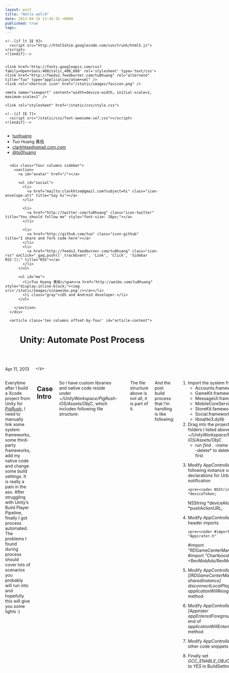 ```yaml
---
layout: post
title: "Hello wolrd"
date: 2013-04-16 13:45:32 +0000
published: true
tags:
---
```


<!doctype html>
<!--[if lt IE 7 ]><html class="ie ie6" lang="en"> <![endif]-->
<!--[if IE 7 ]><html class="ie ie7" lang="en"> <![endif]-->
<!--[if IE 8 ]><html class="ie ie8" lang="en"> <![endif]-->
<!--[if (gte IE 9)|!(IE)]><!--> 	
<html lang="en"> 
<!--<![endif]-->
  <head>
    <meta charset="utf-8" />
	<meta http-equiv="Content-Type" content="text/html; charset=UTF-8" >
    <meta http-equiv="X-UA-Compatible" content="IE=edge,chrome=1" />	<!-- Force Latest IE rendering engine -->
    <title>Unity: Automate Post Process</title>

    <!--[if lt IE 9]>
      <script src="http://html5shim.googlecode.com/svn/trunk/html5.js"></script>
    <![endif]-->


    <link href='http://fonts.googleapis.com/css?family=Open+Sans:400italic,400,600' rel='stylesheet' type='text/css'>
    <link href="http://feeds2.feedburner.com/tu0huang" rel="alternate" title="Tuo" type="application/atom+xml" /> 
    <link rel="shortcut icon" href="/static/images/favicon.png" />

    <meta name="viewport" content="width=device-width, initial-scale=1, maximum-scale=1" /> 

    <link rel="stylesheet" href="/static/css/style.css">

    <!--[if IE 7]>
      <script src="/static/css/font-awesome-ie7.css"></script>
    <![endif]-->
  </head>
  <body>
    <div class="container">	
      <div id='mobile' class='two columns hidden'>
        <ul>
          <li><a href='/'>tuohuang</a></li>
          <li><span class="gray">Tuo Huang 黄拓</span></li>
          <li><a href="mailto:clarkhtse@gmail.com.com">clarkhtse@gmail.com.com</a></li>
          <li><a href="http://twitter.com/tu0huang">@tu0huang</a></li>
        </ul>
      </div>

      <div class="four columns sidebar">
        <section>
          <a id="avatar" href="/"></a>

          <ul id="social">
            <li>
              <a href="mailto:clarkhtse@gmail.com?subject=hi" class="icon-envelope-alt" title="Say hi"></a>
            </li>

            <li>
              <a href="http://twitter.com/tu0huang" class="icon-twitter" title="You should follow me" style="font-size: 28px;"></a>
            </li>

            <li>
              <a href="http://github.com/tuo" class="icon-github"  title="I share and fork code here"></a>
            </li>
            <li>
              <a href="http://feeds2.feedburner.com/tu0huang" class="icon-rss" onClick="_gaq.push(['_trackEvent', 'Link', 'Click', 'Sidebar RSS']);" title="RSS"></a>
            </li>
          </ul>

          <ul id="me">
            <li>Tuo Huang 黄拓</span><a href="http://weibo.com/tu0huang" style="display:inline-block;"><img src='/static/images/sinaweibo.png'/></a></li>
            <li class="gray">iOS and Android developer.</li>
          </ul>

        </section>
      </div>

      <article class='ten columns offset-by-four' id="article-content">
  <header class="ten columns" id="article-header">
    <h1>Unity: Automate Post Process</h1>
  </header>

  <div class='ten columns gray' id="date-header">
    <p>
      Apr 11, 2013
  
    </p>

  </div>

  <div class="ten columns" id="article-content">
    <p>Everytime after I build a Xcode project from Unity for <a href="http://reigngames.com/pigrush/">PigRush</a>, I need to manually link some system frameworks, some third-party frameworks, add my native code and change some build settings. It is really a pain in the ass. After struggling with Unity&rsquo;s Build Player Pipeline, finally I got process automated. The problems I found during process should cover lots of scenarios you probably will run into and hopefully this will give you some lights :)</p>

<h2 id="case-intro">Case Intro</h2>
<p>So I have custom libraries and native code reside under <em>~/UnityWorkspace/PigRush-iOS/Assets/ObjC</em>, which includes following file structure:</p>

<pre><code>├── Chartboost
│   ├── CBAnalytics.h
│   ├── CBAnalytics.h.meta
│   ├── Chartboost.h
│   ├── Chartboost.h.meta
│   ├── libChartboost.a
│   └── libChartboost.a.meta
├── Chartboost.meta
├── FlurryAnalytics
│   ├── FlurryAnalytics.h
│   ├── FlurryAnalytics.h.meta
│   ├── libFlurryAnalytics.a
│   └── libFlurryAnalytics.a.meta
├── FlurryAnalytics.meta
├── RevMobAds.framework
│   ├── Headers -&gt; Versions/Current/Headers
│   ├── Resources -&gt; Versions/Current/Resources
│   ├── RevMobAds -&gt; Versions/Current/RevMobAds
│   ├── Versions
├── PigRushNavtiveCode
│   ├── Appirater.h
│   ├── Appirater.h.meta
│   ├── Appirater.m
│   ├── Appirater.m.meta
│   ├── EmailComposer.h
│   ├── EmailComposer.h.meta
│   ├── EmailComposer.m
│   ├── EmailComposer.m.meta
│   ├── …blablabla
│   ├── UnityNativeManager.h
│   ├── UnityNativeManager.h.meta
│   ├── UnityNativeManager.mm
│   └── UnityNativeManager.mm.meta
</code></pre>

<p>The file structure above is not all, it is part of it.</p>

<p>And the post build process that I&rsquo;m handling is like following:</p>

<ol>
  <li>Import the system frameworks
    <ul>
      <li>Accounts.framework (<em>optional</em>) </li>
      <li>GameKit.framework (<em>optional</em>)</li>
      <li>MessageUI.framework</li>
      <li>MobileCoreServices.framework</li>
      <li>StoreKit.famework</li>
      <li>Social.framework (<em>optional</em>)</li>
      <li>libsqlite3.dylib</li>
    </ul>
  </li>
  <li>Drag into the project all files and folders I listed above from <em>~/UnityWorkspace/PigRush-iOS/Assets/ObjC</em>
    <ul>
      <li>run <em>find . -name &lsquo;</em>.meta&rsquo; -type f -delete* to delete .meta files first</li>
    </ul>
  </li>
  <li>
    <p>Modify <em>AppController.h</em> to add following instance variable declarations for UrbanArship push notification</p>

    <pre><code> NSString *deviceToken;
 NSString *deviceAlias;
 NSString *pushActionURL;    
</code></pre>
  </li>
  <li>
    <p>Modify <em>AppController.mm</em> to add header imports</p>

    <pre><code> #import "Appirater.h"
 #import "RDGameCenterManager.h"
 #import "Chartboost.h"
 #import &lt;RevMobAds/RevMobAds.h&gt;
</code></pre>
  </li>
  <li>
    <p>Modify <em>AppController.mm</em> to add <em>[[RDGameCenterManager sharedInstance] disconnectLocalPlayer];</em> to end of <em>applicationWillResignActive</em> method </p>
  </li>
  <li>
    <p>Modify <em>AppController.mm</em> to add <em>[Appirater appEnteredForeground:YES];</em> to end of <em>applicationWillEnterForeground</em> method </p>
  </li>
  <li>
    <p>Modify <em>AppController.mm</em>  to add other code snippets </p>
  </li>
  <li>Finally set <em>GCC_ENABLE_OBJC_EXCEPTIONS</em> to <em>YES</em> in BuildSettings</li>
</ol>

<p>Imagine everytime, you build from Unity and you have to do those steps, it is very paninful process.</p>

<h2 id="solution">Solution</h2>

<p>Note: You can find complete code in my github repo: <a href="https://github.com/tuo/UnityAutomatePostProcess">UnityAutomatePostProcess</a>.</p>

<p>As Unity <a href="http://docs.unity3d.com/Documentation/ScriptReference/PostProcessBuildAttribute.html">PostProcessBuildAttribute</a> reference says, </p>

<blockquote>
  <p>Add this attribute to a method to get a notification just after building the player.</p>
</blockquote>

<p>&ndash; which means that we can use this meta tag to register with Unity engine to kick off post build process.Also notice:</p>

<blockquote>
  <p>This is an editor class. To use it you have to place your script in Assets/Editor inside your project folder. </p>
</blockquote>

<p>Pretty straightforward. </p>

<p>Given that we&rsquo;re gonna play around xcode project file, it looks like using python is good option(as it is built-in supported on Mac). So what this callback script is just simply calling our <em>post_process.py</em>. We create a file <em>CustomPostprocessScript.cs</em> under <em>~/UnityWorkspace/PigRush-iOS/Assets/Editor</em>:</p>

<div class="highlight"><pre><code class="csharp">    <span class="cp">#if UNITY_IPHONE</span>
<span class="k">using</span> <span class="nn">UnityEngine</span><span class="p">;</span>
<span class="k">using</span> <span class="nn">UnityEditor</span><span class="p">;</span>
<span class="k">using</span> <span class="nn">UnityEditor.Callbacks</span><span class="p">;</span>
<span class="k">using</span> <span class="nn">System</span><span class="p">;</span>
<span class="k">using</span> <span class="nn">System.Diagnostics</span><span class="p">;</span>

<span class="k">public</span> <span class="k">class</span> <span class="nc">CustomPostprocessScript</span> <span class="p">:</span> <span class="n">MonoBehaviour</span>
<span class="p">{</span>
<span class="na">	[PostProcessBuild]</span>
	<span class="k">public</span> <span class="k">static</span> <span class="k">void</span> <span class="nf">OnPostprocessBuild</span><span class="p">(</span><span class="n">BuildTarget</span> <span class="n">target</span><span class="p">,</span> <span class="kt">string</span> <span class="n">pathToBuildProject</span><span class="p">)</span>
	<span class="p">{</span>        
		<span class="n">UnityEngine</span><span class="p">.</span><span class="n">Debug</span><span class="p">.</span><span class="n">Log</span><span class="p">(</span><span class="s">&quot;----Custome Script---Executing post process build phase.&quot;</span><span class="p">);</span> 		
		<span class="kt">string</span> <span class="n">objCPath</span> <span class="p">=</span> <span class="n">Application</span><span class="p">.</span><span class="n">dataPath</span> <span class="p">+</span> <span class="s">&quot;/ObjC&quot;</span><span class="p">;</span>
		<span class="n">Process</span> <span class="n">myCustomProcess</span> <span class="p">=</span> <span class="k">new</span> <span class="n">Process</span><span class="p">();</span>		
		<span class="n">myCustomProcess</span><span class="p">.</span><span class="n">StartInfo</span><span class="p">.</span><span class="n">FileName</span> <span class="p">=</span> <span class="s">&quot;python&quot;</span><span class="p">;</span>
        <span class="n">myCustomProcess</span><span class="p">.</span><span class="n">StartInfo</span><span class="p">.</span><span class="n">Arguments</span> <span class="p">=</span> <span class="kt">string</span><span class="p">.</span><span class="n">Format</span><span class="p">(</span><span class="s">&quot;Assets/Editor/post_process.py \&quot;{0}\&quot; \&quot;{1}\&quot;&quot;</span><span class="p">,</span> <span class="n">pathToBuildProject</span><span class="p">,</span> <span class="n">objCPath</span><span class="p">);</span>
        <span class="n">myCustomProcess</span><span class="p">.</span><span class="n">StartInfo</span><span class="p">.</span><span class="n">UseShellExecute</span> <span class="p">=</span> <span class="k">false</span><span class="p">;</span>
        <span class="n">myCustomProcess</span><span class="p">.</span><span class="n">StartInfo</span><span class="p">.</span><span class="n">RedirectStandardOutput</span> <span class="p">=</span> <span class="k">false</span><span class="p">;</span>
		<span class="n">myCustomProcess</span><span class="p">.</span><span class="n">Start</span><span class="p">();</span> 
		<span class="n">myCustomProcess</span><span class="p">.</span><span class="n">WaitForExit</span><span class="p">();</span>
		<span class="n">UnityEngine</span><span class="p">.</span><span class="n">Debug</span><span class="p">.</span><span class="n">Log</span><span class="p">(</span><span class="s">&quot;----Custome Script--- Finished executing post process build phase.&quot;</span><span class="p">);</span>  		
       
	<span class="p">}</span>
<span class="p">}</span>
    <span class="cp">#endif</span>
</code></pre></div>

<p>Here the <em>pathToBuildProject</em> is like <em>~/UnityWorkspace/XCode/PigRush-XCode</em> and <em>objCPath</em> is the path referring to the folder that our custom libraries and native code reside in(<em>~/UnityWorkspace/PigRush-iOS/Assets/ObjC</em>).</p>

<p>Then we dive into our magic <em>post_process.py</em> script.</p>

<div class="highlight"><pre><code class="python"><span class="kn">import</span> <span class="nn">os</span>
<span class="kn">from</span> <span class="nn">sys</span> <span class="kn">import</span> <span class="n">argv</span>
<span class="kn">from</span> <span class="nn">mod_pbxproj</span> <span class="kn">import</span> <span class="n">XcodeProject</span>
<span class="kn">import</span> <span class="nn">appcontroller</span>
<span class="n">path</span> <span class="o">=</span> <span class="n">argv</span><span class="p">[</span><span class="mi">1</span><span class="p">]</span>
<span class="n">fileToAddPath</span> <span class="o">=</span> <span class="n">argv</span><span class="p">[</span><span class="mi">2</span><span class="p">]</span>
    <span class="c">#path: /Users/tuo/UnityWorkspace/XCode/PigRush-XCode-Test1    </span>
<span class="k">print</span><span class="p">(</span><span class="s">&#39;post_process.py xcode build path --&gt; &#39;</span> <span class="o">+</span> <span class="n">path</span><span class="p">)</span>
<span class="k">print</span><span class="p">(</span><span class="s">&#39;post_process.py third party files path --&gt; &#39;</span> <span class="o">+</span> <span class="n">fileToAddPath</span><span class="p">)</span>    
    <span class="c">#Before execute this, you better add a check to see whether your change already exist or not, as if user</span>
    <span class="n">select</span> <span class="o">*</span><span class="n">Append</span><span class="o">*</span> <span class="n">rather</span> <span class="n">than</span> <span class="o">*</span><span class="n">Replace</span><span class="o">*</span> <span class="ow">in</span> <span class="n">Unity</span> <span class="n">when</span> <span class="n">build</span><span class="p">,</span> <span class="n">this</span> <span class="n">will</span> <span class="n">save</span> <span class="n">you</span> <span class="n">time</span> <span class="ow">and</span> <span class="n">avoid</span> <span class="n">duplicates</span><span class="o">.</span> 
    
<span class="k">print</span><span class="p">(</span><span class="s">&#39;Step 1: add system libraries &#39;</span><span class="p">)</span>
    <span class="c">#if framework is optional, add `weak=True`</span>
<span class="n">project</span> <span class="o">=</span> <span class="n">XcodeProject</span><span class="o">.</span><span class="n">Load</span><span class="p">(</span><span class="n">path</span> <span class="o">+</span><span class="s">&#39;/Unity-iPhone.xcodeproj/project.pbxproj&#39;</span><span class="p">)</span>
<span class="n">project</span><span class="o">.</span><span class="n">add_file</span><span class="p">(</span><span class="s">&#39;System/Library/Frameworks/CoreTelephony.framework&#39;</span><span class="p">,</span> <span class="n">tree</span><span class="o">=</span><span class="s">&#39;SDKROOT&#39;</span><span class="p">)</span>
<span class="n">project</span><span class="o">.</span><span class="n">add_file</span><span class="p">(</span><span class="s">&#39;System/Library/Frameworks/MobileCoreServices.framework&#39;</span><span class="p">,</span> <span class="n">tree</span><span class="o">=</span><span class="s">&#39;SDKROOT&#39;</span><span class="p">)</span>
<span class="n">project</span><span class="o">.</span><span class="n">add_file</span><span class="p">(</span><span class="s">&#39;System/Library/Frameworks/StoreKit.framework&#39;</span><span class="p">,</span> <span class="n">tree</span><span class="o">=</span><span class="s">&#39;SDKROOT&#39;</span><span class="p">)</span>
<span class="n">project</span><span class="o">.</span><span class="n">add_file</span><span class="p">(</span><span class="s">&#39;System/Library/Frameworks/Social.framework&#39;</span><span class="p">,</span> <span class="n">tree</span><span class="o">=</span><span class="s">&#39;SDKROOT&#39;</span><span class="p">,</span> <span class="n">weak</span><span class="o">=</span><span class="bp">True</span><span class="p">)</span>
<span class="n">project</span><span class="o">.</span><span class="n">add_file</span><span class="p">(</span><span class="s">&#39;usr/lib/libsqlite3.dylib&#39;</span><span class="p">,</span> <span class="n">tree</span><span class="o">=</span><span class="s">&#39;SDKROOT&#39;</span><span class="p">)</span>

<span class="k">print</span><span class="p">(</span><span class="s">&#39;Step 2: add custom libraries and native code to xcode, exclude any .meta file&#39;</span><span class="p">)</span>
<span class="n">files_in_dir</span> <span class="o">=</span> <span class="n">os</span><span class="o">.</span><span class="n">listdir</span><span class="p">(</span><span class="n">fileToAddPath</span><span class="p">)</span>
<span class="k">for</span> <span class="n">f</span> <span class="ow">in</span> <span class="n">files_in_dir</span><span class="p">:</span>    
    <span class="k">if</span> <span class="ow">not</span> <span class="n">f</span><span class="o">.</span><span class="n">startswith</span><span class="p">(</span><span class="s">&#39;.&#39;</span><span class="p">):</span> <span class="c">#exclude .DS_STORE on mac</span>
    <span class="k">print</span> <span class="n">f</span>        
    <span class="n">pathname</span> <span class="o">=</span> <span class="n">os</span><span class="o">.</span><span class="n">path</span><span class="o">.</span><span class="n">join</span><span class="p">(</span><span class="n">fileToAddPath</span><span class="p">,</span> <span class="n">f</span><span class="p">)</span>
    <span class="n">fileName</span><span class="p">,</span> <span class="n">fileExtension</span> <span class="o">=</span> <span class="n">os</span><span class="o">.</span><span class="n">path</span><span class="o">.</span><span class="n">splitext</span><span class="p">(</span><span class="n">pathname</span><span class="p">)</span>
    <span class="k">if</span> <span class="ow">not</span> <span class="n">fileExtension</span> <span class="o">==</span> <span class="s">&#39;.meta&#39;</span><span class="p">:</span> <span class="c">#skip .meta file</span>
        <span class="k">if</span> <span class="n">os</span><span class="o">.</span><span class="n">path</span><span class="o">.</span><span class="n">isfile</span><span class="p">(</span><span class="n">pathname</span><span class="p">):</span>
            <span class="k">print</span> <span class="s">&quot;is file : &quot;</span> <span class="o">+</span> <span class="n">pathname</span>
            <span class="n">project</span><span class="o">.</span><span class="n">add_file</span><span class="p">(</span><span class="n">pathname</span><span class="p">)</span>
        <span class="k">if</span> <span class="n">os</span><span class="o">.</span><span class="n">path</span><span class="o">.</span><span class="n">isdir</span><span class="p">(</span><span class="n">pathname</span><span class="p">):</span>
            <span class="k">print</span> <span class="s">&quot;is dir : &quot;</span> <span class="o">+</span> <span class="n">pathname</span>
            <span class="n">project</span><span class="o">.</span><span class="n">add_folder</span><span class="p">(</span><span class="n">pathname</span><span class="p">,</span> <span class="n">excludes</span><span class="o">=</span><span class="p">[</span><span class="s">&quot;^.*\.meta$&quot;</span><span class="p">])</span>

<span class="k">print</span><span class="p">(</span><span class="s">&#39;Step 3: modify the AppController&#39;</span><span class="p">)</span>
<span class="n">appcontroller</span><span class="o">.</span><span class="n">touch_implementation</span><span class="p">(</span><span class="n">path</span> <span class="o">+</span> <span class="s">&#39;/Classes/AppController.mm&#39;</span><span class="p">)</span>
<span class="n">appcontroller</span><span class="o">.</span><span class="n">touch_header</span><span class="p">(</span><span class="n">path</span> <span class="o">+</span> <span class="s">&#39;/Classes/AppController.h&#39;</span><span class="p">)</span>

<span class="k">print</span><span class="p">(</span><span class="s">&#39;Step 4: change build setting&#39;</span><span class="p">)</span>
<span class="n">project</span><span class="o">.</span><span class="n">add_other_buildsetting</span><span class="p">(</span><span class="s">&#39;GCC_ENABLE_OBJC_EXCEPTIONS&#39;</span><span class="p">,</span> <span class="s">&#39;YES&#39;</span><span class="p">)</span>

<span class="k">print</span><span class="p">(</span><span class="s">&#39;Step 5: save our change to xcode project file&#39;</span><span class="p">)</span>
<span class="k">if</span> <span class="n">project</span><span class="o">.</span><span class="n">modified</span><span class="p">:</span>
    <span class="n">project</span><span class="o">.</span><span class="n">backup</span><span class="p">()</span>
    <span class="n">project</span><span class="o">.</span><span class="n">saveFormat3_2</span><span class="p">()</span>
</code></pre></div>

<p>Code is pretty self-explanatory.</p>

<p>Because that we need to mess around with xcode project file, we better use some existing script to do it. And there is one I found which is pretty good: <a href="https://bitbucket.org/icalderon/mod-pbxproj">Mod PBXProj</a> (The script I refere here doesn&rsquo;t support change build setings and has some problem with escape library search path, you can download good one from my github). </p>

<p>The most complicted code would be in the Step 3, which we modified our AppController. This is place you probably do:</p>

<ul>
  <li>add instance variables delcarations in AppController.h</li>
  <li>add code snippet to begin of specfic method in AppController.mm</li>
  <li>add code snippet to end of specfic method in AppController.mm</li>
  <li>add methods to end of AppController.mm</li>
</ul>

<p>Because you probably need modify that file constantly, it would be great there is flexible and easy way to do it.</p>

<p>Let&rsquo;s look at part of <em>appcontroller.py</em>:</p>

<div class="highlight"><pre><code class="python"> 
    <span class="c">#!/usr/bin/python</span>
<span class="kn">import</span> <span class="nn">sys</span>
<span class="kn">import</span> <span class="nn">os</span>

<span class="k">def</span> <span class="nf">process_app_controller_wrapper</span><span class="p">(</span><span class="n">appcontroller_filename</span><span class="p">,</span> <span class="n">newContent</span><span class="p">,</span> <span class="n">methodSignatures</span><span class="p">,</span> <span class="n">valuesToAppend</span><span class="p">,</span> <span class="n">positionsInMethod</span><span class="p">,</span> <span class="n">contentToAppend</span><span class="o">=</span><span class="bp">None</span><span class="p">):</span>
    <span class="n">appcontroller</span> <span class="o">=</span> <span class="nb">open</span><span class="p">(</span><span class="n">appcontroller_filename</span><span class="p">,</span> <span class="s">&#39;r&#39;</span><span class="p">)</span>
    <span class="n">lines</span> <span class="o">=</span> <span class="n">appcontroller</span><span class="o">.</span><span class="n">readlines</span><span class="p">()</span>
    <span class="n">appcontroller</span><span class="o">.</span><span class="n">close</span><span class="p">()</span>
    <span class="n">found</span> <span class="o">=</span> <span class="bp">False</span>    
    <span class="n">foundIndex</span> <span class="o">=</span> <span class="o">-</span><span class="mi">1</span>
    <span class="k">for</span> <span class="n">line</span> <span class="ow">in</span> <span class="n">lines</span><span class="p">:</span>         
        <span class="k">print</span> <span class="n">line</span>
        <span class="n">newContent</span> <span class="o">+=</span> <span class="n">line</span>
        <span class="k">for</span> <span class="n">idx</span><span class="p">,</span> <span class="n">val</span> <span class="ow">in</span> <span class="nb">enumerate</span><span class="p">(</span><span class="n">methodSignatures</span><span class="p">):</span>
            <span class="k">print</span> <span class="n">idx</span><span class="p">,</span> <span class="n">val</span>
            <span class="k">if</span> <span class="p">(</span><span class="n">line</span><span class="o">.</span><span class="n">strip</span><span class="p">()</span> <span class="o">==</span> <span class="n">val</span><span class="p">):</span>
                <span class="k">print</span> <span class="s">&quot;founded match method: &quot;</span> <span class="o">+</span> <span class="n">val</span>
                <span class="n">foundIndex</span> <span class="o">=</span> <span class="n">idx</span>
                <span class="n">found</span> <span class="o">=</span> <span class="bp">True</span>
        <span class="k">if</span> <span class="n">found</span> <span class="p">:</span>
            <span class="k">if</span> <span class="n">positionsInMethod</span><span class="p">[</span><span class="n">foundIndex</span><span class="p">]</span> <span class="o">==</span> <span class="s">&#39;begin&#39;</span> <span class="ow">and</span> <span class="n">line</span><span class="o">.</span><span class="n">strip</span><span class="p">()</span> <span class="o">==</span> <span class="s">&#39;{&#39;</span><span class="p">:</span>
                <span class="k">print</span> <span class="s">&quot;add code to resign body&quot;</span>
                <span class="n">newContent</span> <span class="o">+=</span> <span class="p">(</span><span class="s">&quot;</span><span class="se">\n\t</span><span class="s">&quot;</span> <span class="o">+</span> <span class="n">valuesToAppend</span><span class="p">[</span><span class="n">foundIndex</span><span class="p">]</span> <span class="o">+</span> <span class="s">&quot;</span><span class="se">\n\n</span><span class="s">&quot;</span><span class="p">)</span>
                <span class="n">found</span> <span class="o">=</span> <span class="bp">False</span>
            <span class="k">if</span> 	<span class="n">positionsInMethod</span><span class="p">[</span><span class="n">foundIndex</span><span class="p">]</span> <span class="o">==</span> <span class="s">&#39;end&#39;</span> <span class="ow">and</span> <span class="n">line</span><span class="o">.</span><span class="n">strip</span><span class="p">()</span> <span class="o">==</span> <span class="s">&#39;}&#39;</span><span class="p">:</span>
                <span class="n">newContent</span> <span class="o">=</span> <span class="n">newContent</span><span class="p">[:</span><span class="o">-</span><span class="mi">3</span><span class="p">]</span>
                <span class="n">newContent</span> <span class="o">+=</span> <span class="p">(</span><span class="s">&quot;</span><span class="se">\n\n\t</span><span class="s">&quot;</span> <span class="o">+</span> <span class="n">valuesToAppend</span><span class="p">[</span><span class="n">foundIndex</span><span class="p">]</span> <span class="o">+</span> <span class="s">&quot;</span><span class="se">\n</span><span class="s">&quot;</span><span class="p">)</span>
                <span class="n">newContent</span> <span class="o">+=</span> <span class="s">&quot;}</span><span class="se">\n</span><span class="s">&quot;</span>
                <span class="n">foundWillResignActive</span> <span class="o">=</span> <span class="bp">False</span>
        <span class="k">if</span> <span class="n">line</span><span class="o">.</span><span class="n">strip</span><span class="p">()</span> <span class="o">==</span> <span class="s">&#39;@end&#39;</span> <span class="ow">and</span> <span class="p">(</span><span class="ow">not</span> <span class="n">contentToAppend</span> <span class="ow">is</span> <span class="bp">None</span><span class="p">):</span>
                <span class="n">newContent</span> <span class="o">=</span> <span class="n">newContent</span><span class="p">[:</span><span class="o">-</span><span class="mi">6</span><span class="p">]</span>
                <span class="n">newContent</span> <span class="o">+=</span> <span class="p">(</span><span class="s">&quot;</span><span class="se">\n\n\t</span><span class="s">&quot;</span> <span class="o">+</span> <span class="n">contentToAppend</span> <span class="o">+</span> <span class="s">&quot;</span><span class="se">\n</span><span class="s">&quot;</span><span class="p">)</span>
                <span class="n">newContent</span> <span class="o">+=</span> <span class="s">&quot;@end&quot;</span>                       
            
    <span class="k">print</span> <span class="s">&quot;-------done loop close stream and content: &quot;</span> <span class="o">+</span> <span class="n">newContent</span>                  
    <span class="n">appcontroller</span> <span class="o">=</span> <span class="nb">open</span><span class="p">(</span><span class="n">appcontroller_filename</span><span class="p">,</span> <span class="s">&#39;w&#39;</span><span class="p">)</span>    
    <span class="n">appcontroller</span><span class="o">.</span><span class="n">write</span><span class="p">(</span><span class="n">newContent</span><span class="p">)</span>
    <span class="n">appcontroller</span><span class="o">.</span><span class="n">close</span><span class="p">()</span>        

<span class="k">def</span> <span class="nf">chartboostAndRevMob</span><span class="p">():</span>
    <span class="k">return</span> <span class="s">&#39;&#39;&#39;</span>
<span class="s">    Chartboost *cb = [Chartboost sharedChartboost];</span>
<span class="s">    cb.appId = @&quot;XXXX&quot;;</span>
<span class="s">    cb.appSignature = @&quot;XXX&quot;;</span>
<span class="s">    [cb startSession];</span>
<span class="s">    [RevMobAds startSessionWithAppID:@&quot;XXXXX&quot;]; </span>
<span class="s">    &#39;&#39;&#39;</span>
<span class="k">def</span> <span class="nf">importHeaders</span><span class="p">():</span>
    <span class="k">return</span> <span class="s">&#39;&#39;&#39;</span>
<span class="s">    #import &quot;Appirater.h&quot;</span>
<span class="s">    #import &quot;RDGameCenterManager.h&quot;</span>
<span class="s">    #import &quot;Chartboost.h&quot;</span>
<span class="s">    #import &lt;RevMobAds/RevMobAds.h&gt;</span>
<span class="s">    #import &quot;FlurryAnalytics.h&quot;</span>
<span class="s">&#39;&#39;&#39;</span>

<span class="k">def</span> <span class="nf">pushActionInstanceDeclaration</span><span class="p">():</span>
    <span class="k">return</span> <span class="s">&#39;&#39;&#39;</span>
<span class="s">	NSString *deviceTokenString;</span>
<span class="s">	NSString *deviceAlias;</span>
<span class="s">	NSString *pushActionURL;    </span>
<span class="s">    &#39;&#39;&#39;</span>
<span class="k">def</span> <span class="nf">pushActionDealloc</span><span class="p">():</span>
    <span class="k">return</span> <span class="s">&#39;&#39;&#39;</span>
<span class="s">    [deviceTokenString release];</span>
<span class="s">    [deviceAlias release];</span>
<span class="s">    [pushActionURL release];</span>
<span class="s">    &#39;&#39;&#39;</span>

<span class="k">def</span> <span class="nf">extraCodeToAddInAppControllerMMFile</span><span class="p">():</span>
    <span class="k">return</span> <span class="s">&#39;&#39;&#39;</span>
<span class="s">//blablabla</span>
<span class="s">- (void)connection:(NSURLConnection *)theConnection didFailWithError:(NSError *)error {</span>
<span class="s">    [UIApplication sharedApplication].networkActivityIndicatorVisible = NO;</span>
<span class="s">    UIAlertView *someError = [[UIAlertView alloc] initWithTitle:</span>
<span class="s">                              @&quot;Network error&quot; message: @&quot;Error registering with server&quot;</span>
<span class="s">													   delegate: self</span>
<span class="s">											  cancelButtonTitle: @&quot;Ok&quot;</span>
<span class="s">											  otherButtonTitles: nil];</span>
<span class="s">    [someError show];</span>
<span class="s">    [someError release];</span>
<span class="s">    NSLog(@&quot;ERROR: NSError query result: %@&quot;, error);</span>

<span class="s">}</span>

<span class="s">- (void)alertView:(UIAlertView *)alertView clickedButtonAtIndex:(NSInteger)buttonIndex</span>
<span class="s">{</span>
<span class="s">    NSLog(@&quot;alert button index </span><span class="si">%d</span><span class="s">&quot;, buttonIndex);</span>

<span class="s">    if(buttonIndex == 1)</span>
<span class="s">    {</span>
<span class="s">        //ok action</span>
<span class="s">        NSURL *url = [NSURL URLWithString:pushActionURL];</span>
<span class="s">        [[UIApplication sharedApplication] openURL:url];</span>
<span class="s">    }</span>

<span class="s">}</span>
<span class="s">//blablabla</span>
<span class="s">&#39;&#39;&#39;</span>
    
<span class="k">def</span> <span class="nf">touch_implementation</span><span class="p">(</span><span class="n">appcontroller_filename</span><span class="p">):</span>
    <span class="c"># appcontroller = open(appcontroller_filename, &#39;w&#39;)</span>
    <span class="c"># print(&quot; process AppController.mm add imports header&quot;)</span>
    <span class="n">newContent</span> <span class="o">=</span> <span class="n">importHeaders</span><span class="p">()</span>
     
    <span class="c">#starting line of method {</span>
    <span class="n">methodSignatures</span> <span class="o">=</span> <span class="p">[]</span>
    <span class="c">#value to append near }</span>
    <span class="n">valueToAppend</span> <span class="o">=</span> <span class="p">[]</span>
	<span class="c">#position to add insert at the beginning o</span>
    <span class="n">positionsInMethod</span> <span class="o">=</span> <span class="p">[]</span>

    <span class="n">methodSignatures</span><span class="o">.</span><span class="n">append</span><span class="p">(</span><span class="s">&#39;- (void)applicationWillEnterForeground:(UIApplication *)application&#39;</span><span class="p">)</span>
    <span class="n">valueToAppend</span><span class="o">.</span><span class="n">append</span><span class="p">(</span><span class="s">&#39;[Appirater appEnteredForeground:YES];&#39;</span><span class="p">)</span>
    <span class="n">positionsInMethod</span><span class="o">.</span><span class="n">append</span><span class="p">(</span><span class="s">&quot;end&quot;</span><span class="p">)</span>

    <span class="n">methodSignatures</span><span class="o">.</span><span class="n">append</span><span class="p">(</span><span class="s">&#39;- (void) applicationDidBecomeActive:(UIApplication*)application&#39;</span><span class="p">)</span>
    <span class="n">valueToAppend</span><span class="o">.</span><span class="n">append</span><span class="p">(</span><span class="n">chartboostAndRevMob</span><span class="p">())</span>        
    <span class="n">positionsInMethod</span><span class="o">.</span><span class="n">append</span><span class="p">(</span><span class="s">&quot;end&quot;</span><span class="p">)</span>
    
    <span class="n">methodSignatures</span><span class="o">.</span><span class="n">append</span><span class="p">(</span><span class="s">&#39;- (void) dealloc&#39;</span><span class="p">)</span>
    <span class="n">valueToAppend</span><span class="o">.</span><span class="n">append</span><span class="p">(</span><span class="n">pushActionDealloc</span><span class="p">())</span>        
    <span class="n">positionsInMethod</span><span class="o">.</span><span class="n">append</span><span class="p">(</span><span class="s">&quot;begin&quot;</span><span class="p">)</span>

    <span class="n">process_app_controller_wrapper</span><span class="p">(</span><span class="n">appcontroller_filename</span><span class="p">,</span> <span class="n">newContent</span><span class="p">,</span> <span class="n">methodSignatures</span><span class="p">,</span> <span class="n">valueToAppend</span><span class="p">,</span> <span class="n">positionsInMethod</span><span class="p">,</span> <span class="n">extraCodeToAddInAppControllerMMFile</span><span class="p">())</span>    

<span class="k">def</span> <span class="nf">touch_header</span><span class="p">(</span><span class="n">appcontroller_filename</span><span class="p">):</span>
    <span class="c"># appcontroller = open(appcontroller_filename, &#39;w&#39;)</span>
    <span class="c"># print(&quot; process AppController.mm add imports header&quot;)</span>
    <span class="n">newContent</span> <span class="o">=</span> <span class="s">&#39;&#39;</span>
    <span class="c">#starting line of method {</span>
    <span class="n">methodSignatures</span> <span class="o">=</span> <span class="p">[]</span>
    <span class="c">#value to append near }</span>
    <span class="n">valueToAppend</span> <span class="o">=</span> <span class="p">[]</span>
    <span class="n">positionsInMethod</span> <span class="o">=</span> <span class="p">[]</span>

    <span class="n">methodSignatures</span><span class="o">.</span><span class="n">append</span><span class="p">(</span><span class="s">&#39;@interface AppController : NSObject&lt;UIAccelerometerDelegate, UIApplicationDelegate&gt;&#39;</span><span class="p">)</span>
    <span class="n">valueToAppend</span><span class="o">.</span><span class="n">append</span><span class="p">(</span><span class="n">pushActionInstanceDeclaration</span><span class="p">())</span>
    <span class="n">positionsInMethod</span><span class="o">.</span><span class="n">append</span><span class="p">(</span><span class="s">&quot;begin&quot;</span><span class="p">)</span>
    <span class="n">process_app_controller_wrapper</span><span class="p">(</span><span class="n">appcontroller_filename</span><span class="p">,</span> <span class="n">newContent</span><span class="p">,</span> <span class="n">methodSignatures</span><span class="p">,</span> <span class="n">valueToAppend</span><span class="p">,</span> <span class="n">positionsInMethod</span><span class="p">)</span>    
</code></pre></div>

<p>A breif explanation is given if you need to change it later.</p>

<ol>
  <li>
    <p>add code to begin/end of specfic method, you just need to copy the method signature and add to <em>methodSignatures.append(&lsquo;some method signature&rsquo;)</em></p>
  </li>
  <li>
    <p>if the code snippet is like one line you just do it like this <em>valueToAppend.append(&lsquo;[Appirater appEnteredForeground:YES];&rsquo;)</em> ; and if code snippet is pretty long, you better put it in method like <em>def pushActionInstanceDeclaration():</em> and append it like this <em>valueToAppend.append(pushActionInstanceDeclaration())</em></p>
  </li>
  <li>
    <p>to mark the position of begin/end like <em>positionsInMethod.append(&ldquo;begin/end&rdquo;)</em></p>
  </li>
  <li>
    <p>put content to append inside <em>extraCodeToAddInAppControllerMMFile</em> and pass it as fifth parameter of <em>process_app_controller_wrapper</em></p>
  </li>
</ol>

<p>There you go. You can put the code change in your <em>appcontroller.py</em> and it is pretty easy to make changes.</p>

<h2 id="fix-library-search-path">Fix Library Search Path</h2>
<p>When I build from unity and run it in xcode, I got bunch of errors. Among them , one says that</p>

<blockquote>
  <p>ld: library not found for -lChartboost</p>
</blockquote>

<blockquote>
  <p>ld: library not found for -lFlurryAnalytics</p>
</blockquote>

<p>But I double checked the chartboost and flurry analytics static lib are indeed imported and showed in Linked Libraries of build settings.After searched on Stackoverflow, I open the build setting of xcode by going to </p>

<pre><code>"Targets"-&gt; "Build Settings" -&gt; "Library Search Paths"
</code></pre>

<p>Then you will see following settings:</p>

<pre><code>"$(SRCROOT)"
"$(SRCROOT)/Libraries"
\"$(SRCROOT)/../../PigRush-iOS/Assets/ObjC/Chartboost\"
\"$(SRCROOT)/../../PigRush-iOS/Assets/ObjC/FlurryAnalytics\"
</code></pre>

<p>WTF! The paths pointing to our custom libraries are got <em>escaped</em>. 
Then I drill down the code of <em>mod_pbxproj.py</em>, and found following snippet: </p>

<div class="highlight"><pre><code class="python"><span class="k">def</span> <span class="nf">add_search_paths</span><span class="p">(</span><span class="bp">self</span><span class="p">,</span> <span class="n">path</span><span class="p">,</span> <span class="n">base</span><span class="p">,</span> <span class="n">key</span><span class="p">,</span> <span class="n">recursive</span><span class="o">=</span><span class="bp">True</span><span class="p">,</span> <span class="n">escape</span><span class="o">=</span><span class="bp">True</span><span class="p">):</span>
	<span class="n">modified</span> <span class="o">=</span> <span class="bp">False</span>
    <span class="c">#blabla</span>
	<span class="k">if</span> <span class="n">escape</span> <span class="p">:</span>
		<span class="k">if</span> <span class="bp">self</span><span class="p">[</span><span class="n">base</span><span class="p">][</span><span class="n">key</span><span class="p">]</span><span class="o">.</span><span class="n">add</span><span class="p">(</span><span class="s">&#39;</span><span class="se">\\</span><span class="s">&quot;</span><span class="si">%s</span><span class="se">\\</span><span class="s">&quot;&#39;</span> <span class="o">%</span> <span class="n">path</span><span class="p">):</span><span class="c">#&#39;\\&quot;%s\\&quot;&#39; % path</span>
			<span class="n">modified</span> <span class="o">=</span> <span class="bp">True</span>
	<span class="k">else</span><span class="p">:</span>
		<span class="k">if</span> <span class="bp">self</span><span class="p">[</span><span class="n">base</span><span class="p">][</span><span class="n">key</span><span class="p">]</span><span class="o">.</span><span class="n">add</span><span class="p">(</span><span class="n">path</span><span class="p">):</span><span class="c">#&#39;\\&quot;%s\\&quot;&#39; % path</span>
			<span class="n">modified</span> <span class="o">=</span> <span class="bp">True</span>
	<span class="k">return</span> <span class="n">modified</span>
</code></pre></div>

<p>which you probably notice the <em>escape</em> flag by default is set to <em>True</em>. Then I change that flag to <em>False</em>, that error was gone :)</p>

<h2 id="done--not-yet">Done ? Not Yet</h2>
<p>But I still got lots errors in Xcode and no clue aobut what&rsquo;s going wrong. Until that I found there is another PostBuildProcess script from <a href="http://www.kamcord.com/">Kamcord</a>. Kamcord is unity package we imported for use of record and share mobile gameplay video. </p>

<p>Kamcord also has PostBuildProcess script under Assets/Editor folder, which is like following:</p>

<div class="highlight"><pre><code class="csharp"><span class="k">public</span> <span class="k">class</span> <span class="nc">KamcordPostprocessScript</span> <span class="p">:</span> <span class="n">MonoBehaviour</span>
<span class="p">{</span>

	<span class="c1">// Replaces PostprocessBuildPlayer functionality</span>
<span class="na">	[PostProcessBuild]</span>
	<span class="k">public</span> <span class="k">static</span> <span class="k">void</span> <span class="nf">OnPostprocessBuild</span><span class="p">(</span><span class="n">BuildTarget</span> <span class="n">target</span><span class="p">,</span> <span class="kt">string</span> <span class="n">pathToBuildProject</span><span class="p">)</span>
	<span class="p">{</span>
		<span class="n">UnityEngine</span><span class="p">.</span><span class="n">Debug</span><span class="p">.</span><span class="n">Log</span> <span class="p">(</span><span class="s">&quot;--- Kamcord --- Executing post process build phase.&quot;</span><span class="p">);</span>		
		<span class="n">Process</span> <span class="n">p</span> <span class="p">=</span> <span class="k">new</span> <span class="n">Process</span><span class="p">();</span>
        <span class="n">p</span><span class="p">.</span><span class="n">StartInfo</span><span class="p">.</span><span class="n">FileName</span> <span class="p">=</span> <span class="s">&quot;perl&quot;</span><span class="p">;</span>
        <span class="n">p</span><span class="p">.</span><span class="n">StartInfo</span><span class="p">.</span><span class="n">Arguments</span> <span class="p">=</span> <span class="kt">string</span><span class="p">.</span><span class="n">Format</span><span class="p">(</span><span class="s">&quot;Assets/Editor/KamcordPostprocessbuildPlayer1 \&quot;{0}\&quot;&quot;</span><span class="p">,</span> <span class="n">pathToBuildProject</span><span class="p">);</span>
        <span class="n">p</span><span class="p">.</span><span class="n">StartInfo</span><span class="p">.</span><span class="n">UseShellExecute</span> <span class="p">=</span> <span class="k">false</span><span class="p">;</span>
        <span class="n">p</span><span class="p">.</span><span class="n">StartInfo</span><span class="p">.</span><span class="n">RedirectStandardOutput</span> <span class="p">=</span> <span class="k">false</span><span class="p">;</span>
        <span class="n">p</span><span class="p">.</span><span class="n">Start</span><span class="p">();</span>		
        <span class="n">p</span><span class="p">.</span><span class="n">WaitForExit</span><span class="p">();</span>		
		<span class="n">UnityEngine</span><span class="p">.</span><span class="n">Debug</span><span class="p">.</span><span class="n">Log</span><span class="p">(</span><span class="s">&quot;--- Kamcord --- Finished executing post process build phase.&quot;</span><span class="p">);</span> 
	<span class="p">}</span>
<span class="p">}</span>
</code></pre></div>

<p>It just executes a perl script, which basically just add Kamcord.framework and related resources to xcode.</p>

<p>Let&rsquo;s look the <em>Link Library With Libraries</em>, we found that Kamcord.framework is missing! But if we remove our custom script, it is showing.</p>

<p>Now we had two post build process scripts. Pretty bad, as we dont&rsquo; know the order it will get executed. And the problem that Kamdcord.framework is missing, maybe is because of orders of execution of scripts.</p>

<p>By taking a look at logs of Unity app, we found actually our <em>CustomPostprocessScript.cs</em> runs before <em>KamcordPostprocessScript.cs</em>. (I will talk about how to check the logs from <em>print</em> in python and <em>UnityEngine.Debug.Log</em> in Unity, which it is handy when debugging).</p>

<p>What I want to do here is make sure our custom script always run after other scripts. Because if we execute our script first, then we have no idea what other script is gonna modify, which possibily screws up everything.</p>

<p>Is there any way specify the order of execution of script ? Yes, from <a href="http://www.ikriz.nl/2012/06/18/unity-post-process-mayhem/">Unity Post Process Mayhem</a>, I found that </p>

<pre><code>[PostProcessBuild(0)] // &lt;- this is where the magic happens
public static void OnPostProcessBuildFirst(BuildTarget target, string path)
{
    Debug.Log("I get Executed First");
}
</code></pre>

<blockquote>
  <p>NB: -10 is a higher priority than 100, the default priority is 1</p>
</blockquote>

<p>Cool, then we can go back to our <em>CustomPostprocessScript.cs</em> and modify <em>[PostProcessBuild]</em> to <em>[PostProcessBuild(100)]</em>. Then we make sure our script always run after other scripts.</p>

<p>You can see the benefits of coding our post process in a sepearate file. By doing this way, we make sure when we update other package like Kamcord, no matter when they change in their script, it won&rsquo;t affect our custom script.</p>

<h2 id="tips">Tips</h2>
<p>To look the logs of post build process scripts, like <em>print</em> in python, you can follow steps: </p>

<pre><code>open *Console* from spotlight --&gt; left panel FILES *~/Library/Logs* --&gt; expand to *Unity* --&gt; click *Editor.log*
</code></pre>

<p>Then you can see logs of Unity. It is also quite usefull when the Unity is freezing, and you want know whether it is really &lsquo;dead&rsquo;.  </p>

<p>Because the xcode project when built from Unity is like 768 M, and it takes Unity 5~10 minutes to build out, which make the process extremely painful.</p>

<p>I&rsquo;d like to suggest when testing python script, you probably just move a clean copy of AppController or pbproject file to another folder with git supported. Then you can test your script separately without everytime build from Unity.</p>

<p>Python is quite straightford to pick up, like I just spend several mintues to get familiar with its syntax and be able work on it quite easily. BTW, pay attention to the soft tabs and hard tabs when you get indentation problems.</p>

<p>You can have a complete source code here:<a href="https://github.com/tuo/UnityAutomatePostProcess">UnityAutomatePostProcess</a>.</p>

<p>Enjoy unity!</p>


  </div>
  <hr style="visibility:hidden;"/>
  
  <!--<footer class="ten columns">
    <p id='follow'>
       Follow me on <a href="http://twitter.com/tu0huang">Twitter</a> &
       <a href="http://weibo.com/tu0huang">Weibo</a>	   
    </p>
  </footer> -->
</article>

<!-- AddThis Button BEGIN -->
<div class="addthis_toolbox addthis_default_style ten columns offset-by-four" style="margin-bottom: 11px;">
	<a class="addthis_counter addthis_pill_style"></a>
</div>
<script type="text/javascript">var addthis_config = {"data_track_addressbar":true};</script>
<script type="text/javascript" src="//s7.addthis.com/js/300/addthis_widget.js#pubid=ra-50f9651243f1723a"></script>
<!-- AddThis Button END -->
<div style="margin-bottom:10px;"/>
<div id="disqus_thread" class="ten columns offset-by-four"></div>
<script type="text/javascript">
    /* * * CONFIGURATION VARIABLES: EDIT BEFORE PASTING INTO YOUR WEBPAGE * * */
    var disqus_shortname = 'tuohuang'; // required: replace example with your forum shortname
  var disqus_identifier = '/tuohuangid';
    /* * * DON'T EDIT BELOW THIS LINE * * */
    (function() {
        var dsq = document.createElement('script'); dsq.type = 'text/javascript'; dsq.async = true;
        dsq.src = 'http://' + disqus_shortname + '.disqus.com/embed.js';
        (document.getElementsByTagName('head')[0] || document.getElementsByTagName('body')[0]).appendChild(dsq);
    })();
</script>
<noscript>Please enable JavaScript to view the <a href="http://disqus.com/?ref_noscript">comments powered by Disqus.</a></noscript>

    </div>
  </body>
</html> 